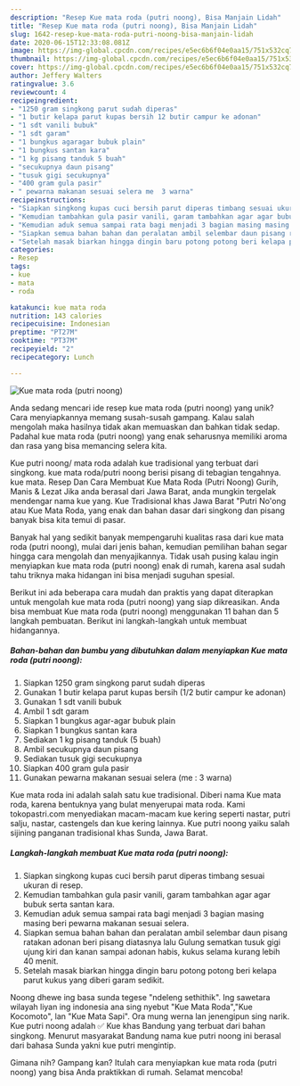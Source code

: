 ```yaml
---
description: "Resep Kue mata roda (putri noong), Bisa Manjain Lidah"
title: "Resep Kue mata roda (putri noong), Bisa Manjain Lidah"
slug: 1642-resep-kue-mata-roda-putri-noong-bisa-manjain-lidah
date: 2020-06-15T12:33:08.081Z
image: https://img-global.cpcdn.com/recipes/e5ec6b6f04e0aa15/751x532cq70/kue-mata-roda-putri-noong-foto-resep-utama.jpg
thumbnail: https://img-global.cpcdn.com/recipes/e5ec6b6f04e0aa15/751x532cq70/kue-mata-roda-putri-noong-foto-resep-utama.jpg
cover: https://img-global.cpcdn.com/recipes/e5ec6b6f04e0aa15/751x532cq70/kue-mata-roda-putri-noong-foto-resep-utama.jpg
author: Jeffery Walters
ratingvalue: 3.6
reviewcount: 4
recipeingredient:
- "1250 gram singkong parut sudah diperas"
- "1 butir kelapa parut kupas bersih 12 butir campur ke adonan"
- "1 sdt vanili bubuk"
- "1 sdt garam"
- "1 bungkus agaragar bubuk plain"
- "1 bungkus santan kara"
- "1 kg pisang tanduk 5 buah"
- "secukupnya daun pisang"
- "tusuk gigi secukupnya"
- "400 gram gula pasir"
- " pewarna makanan sesuai selera me  3 warna"
recipeinstructions:
- "Siapkan singkong kupas cuci bersih parut diperas timbang sesuai ukuran di resep."
- "Kemudian tambahkan gula pasir vanili, garam tambahkan agar agar bubuk serta santan kara."
- "Kemudian aduk semua sampai rata bagi menjadi 3 bagian masing masing beri pewarna makanan sesuai selera."
- "Siapkan semua bahan bahan dan peralatan ambil selembar daun pisang ratakan adonan beri pisang diatasnya lalu Gulung sematkan tusuk gigi ujung kiri dan kanan sampai adonan habis, kukus selama kurang lebih 40 menit."
- "Setelah masak biarkan hingga dingin baru potong potong beri kelapa parut kukus yang diberi garam sedikit."
categories:
- Resep
tags:
- kue
- mata
- roda

katakunci: kue mata roda 
nutrition: 143 calories
recipecuisine: Indonesian
preptime: "PT27M"
cooktime: "PT37M"
recipeyield: "2"
recipecategory: Lunch

---
```



![Kue mata roda (putri noong)](https://img-global.cpcdn.com/recipes/e5ec6b6f04e0aa15/751x532cq70/kue-mata-roda-putri-noong-foto-resep-utama.jpg)

Anda sedang mencari ide resep kue mata roda (putri noong) yang unik? Cara menyiapkannya memang susah-susah gampang. Kalau salah mengolah maka hasilnya tidak akan memuaskan dan bahkan tidak sedap. Padahal kue mata roda (putri noong) yang enak seharusnya memiliki aroma dan rasa yang bisa memancing selera kita.

Kue putri noong/ mata roda adalah kue tradisional yang terbuat dari singkong. kue mata roda/putri noong berisi pisang di tebagian tengahnya. kue mata. Resep Dan Cara Membuat Kue Mata Roda (Putri Noong) Gurih, Manis &amp; Lezat Jika anda berasal dari Jawa Barat, anda mungkin tergelak mendengar nama kue yang. Kue Tradisional khas Jawa Barat &#34;Putri No&#39;ong atau Kue Mata Roda, yang enak dan bahan dasar dari singkong dan pisang banyak bisa kita temui di pasar.

Banyak hal yang sedikit banyak mempengaruhi kualitas rasa dari kue mata roda (putri noong), mulai dari jenis bahan, kemudian pemilihan bahan segar hingga cara mengolah dan menyajikannya. Tidak usah pusing kalau ingin menyiapkan kue mata roda (putri noong) enak di rumah, karena asal sudah tahu triknya maka hidangan ini bisa menjadi suguhan spesial.


Berikut ini ada beberapa cara mudah dan praktis yang dapat diterapkan untuk mengolah kue mata roda (putri noong) yang siap dikreasikan. Anda bisa membuat Kue mata roda (putri noong) menggunakan 11 bahan dan 5 langkah pembuatan. Berikut ini langkah-langkah untuk membuat hidangannya.

<!--inarticleads1-->

##### Bahan-bahan dan bumbu yang dibutuhkan dalam menyiapkan Kue mata roda (putri noong):

1. Siapkan 1250 gram singkong parut sudah diperas
1. Gunakan 1 butir kelapa parut kupas bersih (1/2 butir campur ke adonan)
1. Gunakan 1 sdt vanili bubuk
1. Ambil 1 sdt garam
1. Siapkan 1 bungkus agar-agar bubuk plain
1. Siapkan 1 bungkus santan kara
1. Sediakan 1 kg pisang tanduk (5 buah)
1. Ambil secukupnya daun pisang
1. Sediakan tusuk gigi secukupnya
1. Siapkan 400 gram gula pasir
1. Gunakan  pewarna makanan sesuai selera (me : 3 warna)


Kue mata roda ini adalah salah satu kue tradisional. Diberi nama Kue mata roda, karena bentuknya yang bulat menyerupai mata roda. Kami tokopastri.com menyediakan macam-macam kue kering seperti nastar, putri salju, nastar, castengels dan kue kering lainnya. Kue putri noong yaiku salah sijining panganan tradisional khas Sunda, Jawa Barat. 

<!--inarticleads2-->

##### Langkah-langkah membuat Kue mata roda (putri noong):

1. Siapkan singkong kupas cuci bersih parut diperas timbang sesuai ukuran di resep.
1. Kemudian tambahkan gula pasir vanili, garam tambahkan agar agar bubuk serta santan kara.
1. Kemudian aduk semua sampai rata bagi menjadi 3 bagian masing masing beri pewarna makanan sesuai selera.
1. Siapkan semua bahan bahan dan peralatan ambil selembar daun pisang ratakan adonan beri pisang diatasnya lalu Gulung sematkan tusuk gigi ujung kiri dan kanan sampai adonan habis, kukus selama kurang lebih 40 menit.
1. Setelah masak biarkan hingga dingin baru potong potong beri kelapa parut kukus yang diberi garam sedikit.


Noong dhewe ing basa sunda tegese &#34;ndeleng sethithik&#34;. Ing sawetara wilayah liyan ing indonesia ana sing nyebut &#34;Kue Mata Roda&#34;,&#34;Kue Kocomoto&#34;, lan &#34;Kue Mata Sapi&#34;. Ora mung werna lan jenengipun sing narik. Kue putri noong adalah ✅ Kue khas Bandung yang terbuat dari bahan singkong. Menurut masyarakat Bandung nama kue putri noong ini berasal dari bahasa Sunda yakni kue putri mengintip. 

Gimana nih? Gampang kan? Itulah cara menyiapkan kue mata roda (putri noong) yang bisa Anda praktikkan di rumah. Selamat mencoba!
